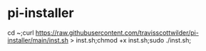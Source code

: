# pi-installer





cd ~;curl https://raw.githubusercontent.com/travisscottwilder/pi-installer/main/inst.sh > inst.sh;chmod +x inst.sh;sudo ./inst.sh;

